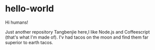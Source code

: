 # hello-world

Hi humans!

Just another repository
Tangbenjie here,I like Node.js and Coffeescript (that's what I'm made of).
I'v had tacos on the moon and find them far superior to earth tacos.
